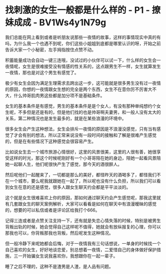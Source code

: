 # 找刺激的女生一般都是什么样的 - P1 - 撩妹成成 - BV1Ws4y1N79g

我们总能在网上看到或者是听朋友说那些一夜情的故事，这样的事情现实中真的有吗，为什么我一个也遇不到呢，你们这些小姐姐到底都是哪里认识的呀，开始之前告诉大家一个小秘密，左手拇指按住点赞不动。

积蓄能量成功会自动一键三连哦，没试过的小伙伴可以试一下，什么样的女生会一夜情呢，女生是很难接受没有情感的性关系的，这点跟男生不一样，女生就算发生一夜情，那也是对这个男生有感觉了。

极少有女生会因为满足生理需求去跨出这一步，这可能就是很多男生没有过一夜情的原因，你想的一夜情跟女生想的完全是两个东西，女生不在意你厉不厉害大不大，什么帅哥肌肉男这些都是加分项不是基础条件。

女生的基本条件是有感觉，男生的基本条件是是个女人，有没有那种单纯想约个女生呢，不多但是还是有的，但是他们找的也是帅哥啊夫妻男，和一般人没有太大的关系，第二种情况也是发生最多的，就是在某些浪漫的环境中。

很多女生会产生这种想法，女生会排斥一夜情的原因是不浪漫没感觉，只有当有感觉了才会有别的想法，所以正常来说没有一段时间的接触和了解是很难产生感觉的，但是在有些情况下这种感觉会很容易产生。

比如说女生去一个城市旅游心情很好，这里的风景很美，这里的人很有善，她很享受这样的时光，那这个时候呢刚好有一个小哥哥陪在她的身边，陪她一起看风景陪她一起聊人生，他们呢很快产生了感觉，那今天的酒很醉人。

然后呢他们一起醒来了，一切都是那么的美好，都怪昨天的酒喝多了，都怪我们不在一个城市，要么呢我就跟她在一起了，所以呢也没有什么负担，所以我们可以看到女生在意的还是感觉，很多人跟女生聊天约会都是平平淡淡的。

这个就是女生很难喜欢上你的原因，那如何通过聊天约会产生感觉呢，那我这里就有几套跟女生的聊天案例解析，大家可以看看是如何在聊天中有浪漫暧昧的感觉的，想要的可以私信或者是评论区给我打个666。

记得三连或者是点赞关注支持一下，还有就是失恋心情失落的时候，特别是被男生背叛出轨的时候，她会觉得自己这样呢不值得，她就会有放纵报复的心理，你可以那我也可以，你背叛那我也背叛，然后呢发生这种情况。

但一般冷静下来呢她都会后悔，对于一夜情我有三句话想说，一单身的时候找一个自己喜欢的女生，好好地谈恋爱，别总想着一夜情，二爱惜自己的身体做好保护措施，三一开始骗女生说我喜欢你，我想跟你在一起一辈子。

睡了之后不理的，这种不是渣男是人渣，是人品有问题。